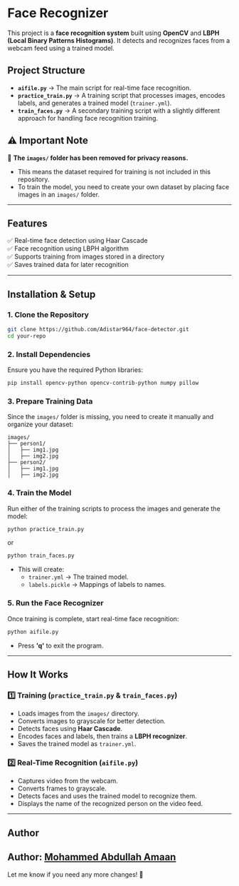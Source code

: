 
# **Face Recognizer**

This project is a **face recognition system** built using **OpenCV** and **LBPH (Local Binary Patterns Histograms)**. It detects and recognizes faces from a webcam feed using a trained model.

## **Project Structure**
- **`aifile.py`** → The main script for real-time face recognition.
- **`practice_train.py`** → A training script that processes images, encodes labels, and generates a trained model (`trainer.yml`).
- **`train_faces.py`** → A secondary training script with a slightly different approach for handling face recognition training.

## **⚠️ Important Note**
🚨 **The `images/` folder has been removed for privacy reasons.**  
- This means the dataset required for training is not included in this repository.  
- To train the model, you need to create your own dataset by placing face images in an `images/` folder.

---

## **Features**
✅ Real-time face detection using Haar Cascade  
✅ Face recognition using LBPH algorithm  
✅ Supports training from images stored in a directory  
✅ Saves trained data for later recognition  

---

## **Installation & Setup**
### **1. Clone the Repository**
```sh
git clone https://github.com/Adistar964/face-detector.git
cd your-repo
```

### **2. Install Dependencies**
Ensure you have the required Python libraries:
```sh
pip install opencv-python opencv-contrib-python numpy pillow
```

### **3. Prepare Training Data**
Since the `images/` folder is missing, you need to create it manually and organize your dataset:
```
images/
├── person1/
│   ├── img1.jpg
│   ├── img2.jpg
├── person2/
│   ├── img1.jpg
│   ├── img2.jpg
```

### **4. Train the Model**
Run either of the training scripts to process the images and generate the model:
```sh
python practice_train.py
```
or
```sh
python train_faces.py
```
- This will create:
  - `trainer.yml` → The trained model.
  - `labels.pickle` → Mappings of labels to names.

### **5. Run the Face Recognizer**
Once training is complete, start real-time face recognition:
```sh
python aifile.py
```
- Press **'q'** to exit the program.

---

## **How It Works**
### **1️⃣ Training (`practice_train.py` & `train_faces.py`)**
- Loads images from the `images/` directory.
- Converts images to grayscale for better detection.
- Detects faces using **Haar Cascade**.
- Encodes faces and labels, then trains a **LBPH recognizer**.
- Saves the trained model as `trainer.yml`.

### **2️⃣ Real-Time Recognition (`aifile.py`)**
- Captures video from the webcam.
- Converts frames to grayscale.
- Detects faces and uses the trained model to recognize them.
- Displays the name of the recognized person on the video feed.

---

## **Author**
Author: [Mohammed Abdullah Amaan](mailto:abdullah@abdullahamaan.com)
---

Let me know if you need any more changes! 🚀